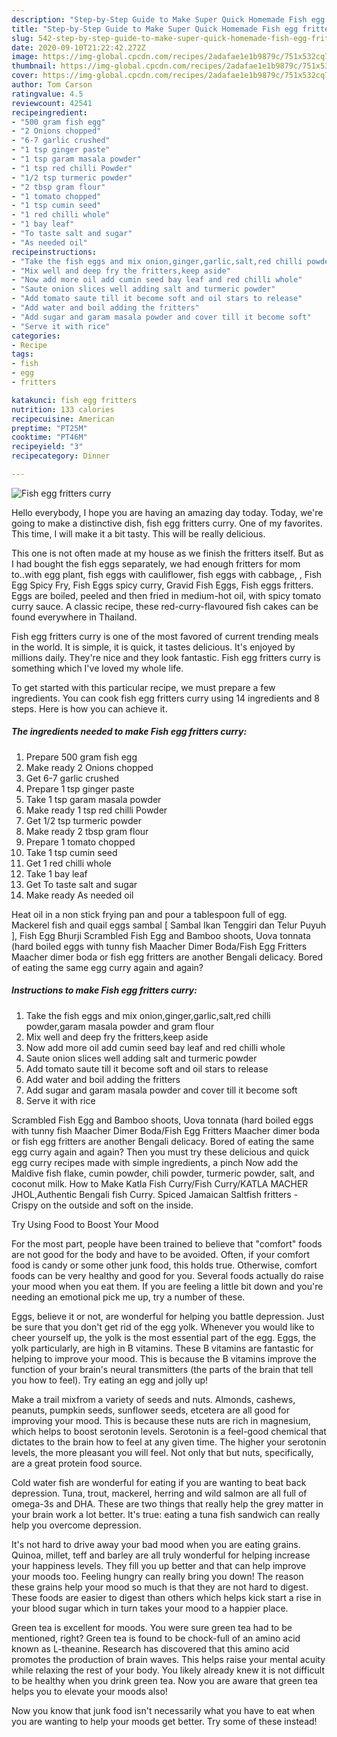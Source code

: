 ```yaml
---
description: "Step-by-Step Guide to Make Super Quick Homemade Fish egg fritters curry"
title: "Step-by-Step Guide to Make Super Quick Homemade Fish egg fritters curry"
slug: 542-step-by-step-guide-to-make-super-quick-homemade-fish-egg-fritters-curry
date: 2020-09-10T21:22:42.272Z
image: https://img-global.cpcdn.com/recipes/2adafae1e1b9879c/751x532cq70/fish-egg-fritters-curry-recipe-main-photo.jpg
thumbnail: https://img-global.cpcdn.com/recipes/2adafae1e1b9879c/751x532cq70/fish-egg-fritters-curry-recipe-main-photo.jpg
cover: https://img-global.cpcdn.com/recipes/2adafae1e1b9879c/751x532cq70/fish-egg-fritters-curry-recipe-main-photo.jpg
author: Tom Carson
ratingvalue: 4.5
reviewcount: 42541
recipeingredient:
- "500 gram fish egg"
- "2 Onions chopped"
- "6-7 garlic crushed"
- "1 tsp ginger paste"
- "1 tsp garam masala powder"
- "1 tsp red chilli Powder"
- "1/2 tsp turmeric powder"
- "2 tbsp gram flour"
- "1 tomato chopped"
- "1 tsp cumin seed"
- "1 red chilli whole"
- "1 bay leaf"
- "To taste salt and sugar"
- "As needed oil"
recipeinstructions:
- "Take the fish eggs and mix onion,ginger,garlic,salt,red chilli powder,garam masala powder and gram flour"
- "Mix well and deep fry the fritters,keep aside"
- "Now add more oil add cumin seed bay leaf and red chilli whole"
- "Saute onion slices well adding salt and turmeric powder"
- "Add tomato saute till it become soft and oil stars to release"
- "Add water and boil adding the fritters"
- "Add sugar and garam masala powder and cover till it become soft"
- "Serve it with rice"
categories:
- Recipe
tags:
- fish
- egg
- fritters

katakunci: fish egg fritters 
nutrition: 133 calories
recipecuisine: American
preptime: "PT25M"
cooktime: "PT46M"
recipeyield: "3"
recipecategory: Dinner

---
```



![Fish egg fritters curry](https://img-global.cpcdn.com/recipes/2adafae1e1b9879c/751x532cq70/fish-egg-fritters-curry-recipe-main-photo.jpg)

Hello everybody, I hope you are having an amazing day today. Today, we're going to make a distinctive dish, fish egg fritters curry. One of my favorites. This time, I will make it a bit tasty. This will be really delicious.

This one is not often made at my house as we finish the fritters itself. But as I had bought the fish eggs separately, we had enough fritters for mom to..with egg plant, fish eggs with cauliflower, fish eggs with cabbage, , Fish Egg Spicy Fry, Fish Eggs spicy curry, Gravid Fish Eggs, Fish eggs fritters. Eggs are boiled, peeled and then fried in medium-hot oil, with spicy tomato curry sauce. A classic recipe, these red-curry-flavoured fish cakes can be found everywhere in Thailand.

Fish egg fritters curry is one of the most favored of current trending meals in the world. It is simple, it is quick, it tastes delicious. It's enjoyed by millions daily. They're nice and they look fantastic. Fish egg fritters curry is something which I've loved my whole life.


To get started with this particular recipe, we must prepare a few ingredients. You can cook fish egg fritters curry using 14 ingredients and 8 steps. Here is how you can achieve it.

<!--inarticleads1-->

##### The ingredients needed to make Fish egg fritters curry:

1. Prepare 500 gram fish egg
1. Make ready 2 Onions chopped
1. Get 6-7 garlic crushed
1. Prepare 1 tsp ginger paste
1. Take 1 tsp garam masala powder
1. Make ready 1 tsp red chilli Powder
1. Get 1/2 tsp turmeric powder
1. Make ready 2 tbsp gram flour
1. Prepare 1 tomato chopped
1. Take 1 tsp cumin seed
1. Get 1 red chilli whole
1. Take 1 bay leaf
1. Get To taste salt and sugar
1. Make ready As needed oil


Heat oil in a non stick frying pan and pour a tablespoon full of egg. Mackerel fish and quail eggs sambal [ Sambal Ikan Tenggiri dan Telur Puyuh ], Fish Egg Bhurji Scrambled Fish Egg and Bamboo shoots, Uova tonnata (hard boiled eggs with tunny fish Maacher Dimer Boda/Fish Egg Fritters Maacher dimer boda or fish egg fritters are another Bengali delicacy. Bored of eating the same egg curry again and again? 

<!--inarticleads2-->

##### Instructions to make Fish egg fritters curry:

1. Take the fish eggs and mix onion,ginger,garlic,salt,red chilli powder,garam masala powder and gram flour
1. Mix well and deep fry the fritters,keep aside
1. Now add more oil add cumin seed bay leaf and red chilli whole
1. Saute onion slices well adding salt and turmeric powder
1. Add tomato saute till it become soft and oil stars to release
1. Add water and boil adding the fritters
1. Add sugar and garam masala powder and cover till it become soft
1. Serve it with rice


Scrambled Fish Egg and Bamboo shoots, Uova tonnata (hard boiled eggs with tunny fish Maacher Dimer Boda/Fish Egg Fritters Maacher dimer boda or fish egg fritters are another Bengali delicacy. Bored of eating the same egg curry again and again? Then you must try these delicious and quick egg curry recipes made with simple ingredients, a pinch Now add the Maldive fish flake, cumin powder, chili powder, turmeric powder, salt, and coconut milk. How to Make Katla Fish Curry/Fish Curry/KATLA MACHER JHOL,Authentic Bengali fish Curry. Spiced Jamaican Saltfish fritters - Crispy on the outside and soft on the inside. 

Try Using Food to Boost Your Mood


For the most part, people have been trained to believe that "comfort" foods are not good for the body and have to be avoided. Often, if your comfort food is candy or some other junk food, this holds true. Otherwise, comfort foods can be very healthy and good for you. Several foods actually do raise your mood when you eat them. If you are feeling a little bit down and you're needing an emotional pick me up, try a number of these.

Eggs, believe it or not, are wonderful for helping you battle depression. Just be sure that you don't get rid of the egg yolk. Whenever you would like to cheer yourself up, the yolk is the most essential part of the egg. Eggs, the yolk particularly, are high in B vitamins. These B vitamins are fantastic for helping to improve your mood. This is because the B vitamins improve the function of your brain's neural transmitters (the parts of the brain that tell you how to feel). Try eating an egg and jolly up!

Make a trail mixfrom a variety of seeds and nuts. Almonds, cashews, peanuts, pumpkin seeds, sunflower seeds, etcetera are all good for improving your mood. This is because these nuts are rich in magnesium, which helps to boost serotonin levels. Serotonin is a feel-good chemical that dictates to the brain how to feel at any given time. The higher your serotonin levels, the more pleasant you will feel. Not only that but nuts, specifically, are a great protein food source.

Cold water fish are wonderful for eating if you are wanting to beat back depression. Tuna, trout, mackerel, herring and wild salmon are all full of omega-3s and DHA. These are two things that really help the grey matter in your brain work a lot better. It's true: eating a tuna fish sandwich can really help you overcome depression. 

It's not hard to drive away your bad mood when you are eating grains. Quinoa, millet, teff and barley are all truly wonderful for helping increase your happiness levels. They fill you up better and that can help improve your moods too. Feeling hungry can really bring you down! The reason these grains help your mood so much is that they are not hard to digest. These foods are easier to digest than others which helps kick start a rise in your blood sugar which in turn takes your mood to a happier place.

Green tea is excellent for moods. You were sure green tea had to be mentioned, right? Green tea is found to be chock-full of an amino acid known as L-theanine. Research has discovered that this amino acid promotes the production of brain waves. This helps raise your mental acuity while relaxing the rest of your body. You likely already knew it is not difficult to be healthy when you drink green tea. Now you are aware that green tea helps you to elevate your moods also!

Now you know that junk food isn't necessarily what you have to eat when you are wanting to help your moods get better. Try some of these instead!

